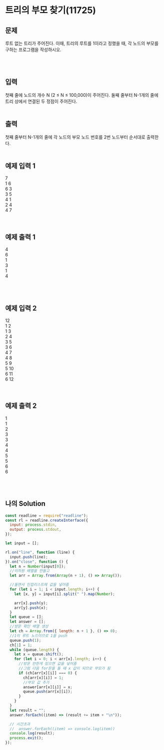 # 트리의 부모 찾기(11725)

## 문제

루트 없는 트리가 주어진다. 이때, 트리의 루트를 1이라고 정했을 때, 각 노드의 부모를 구하는 프로그램을 작성하시오.

<br/>
<br/>

## 입력
첫째 줄에 노드의 개수 N (2 ≤ N ≤ 100,000)이 주어진다. 둘째 줄부터 N-1개의 줄에 트리 상에서 연결된 두 정점이 주어진다.
<br/>
<br/>

## 출력
첫째 줄부터 N-1개의 줄에 각 노드의 부모 노드 번호를 2번 노드부터 순서대로 출력한다.
<br/>
<br/>

## 예제 입력 1
7<br/>
1 6<br/>
6 3<br/>
3 5<br/>
4 1<br/>
2 4<br/>
4 7

<br/>

## 예제 출력 1
4<br/>
6<br/>
1<br/>
3<br/>
1<br/>
4

<br/>
<br/>

## 예제 입력 2
12<br/>
1 2<br/>
1 3<br/>
2 4<br/>
3 5<br/>
3 6<br/>
4 7<br/>
4 8<br/>
5 9<br/>
5 10<br/>
6 11<br/>
6 12

<br/>

## 예제 출력 2
1<br/>
1<br/>
2<br/>
3<br/>
3<br/>
4<br/>
4<br/>
5<br/>
5<br/>
6<br/>
6

<br/>
<br/>

## 나의 Solution

```javascript
const readline = require("readline");
const rl = readline.createInterface({
  input: process.stdin,
  output: process.stdout,
});

let input = [];

rl.on("line", function (line) {
  input.push(line);
}).on("close", function () {
  let n = Number(input[0]);
  //이차원 배열을 만들고
  let arr = Array.from(Array(n + 1), () => Array());

  //돌면서 인접리스트에 값을 넣어줌
  for (let i = 1; i < input.length; i++) {
    let [x, y] = input[i].split(" ").map(Number);

    arr[x].push(y);
    arr[y].push(x);
  }
  let queue = [];
  let answer = [];
  //방문 확인 배열 생성
  let ch = Array.from({ length: n + 1 }, () => 0);
  //1이 루트 노드이므로 1을 push
  queue.push(1);
  ch[1] = 1;
  while (queue.length) {
    let x = queue.shift();
    for (let i = 0; i < arr[x].length; i++) {
      //방문 안한게 있으면 값을 넣어줌
      //그럼 다음 for문을 돌 때 x 값이 되므로 부모가 됨
      if (ch[arr[x][i]] === 0) {
        ch[arr[x][i]] = 1;
        //부모 값 추가
        answer[arr[x][i]] = x;
        queue.push(arr[x][i]);
      }
    }
  }
  let result = "";
  answer.forEach((item) => (result += item + "\n"));

  // 시간초과
  //  answer.forEach((item) => console.log(item))
  console.log(result);
  process.exit();
});

```
